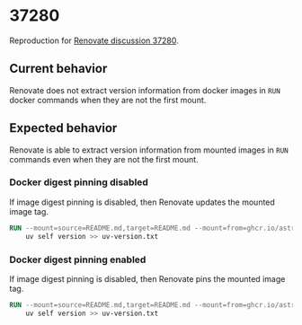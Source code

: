 # 37280

Reproduction for [Renovate discussion 37280](https://github.com/renovatebot/renovate/discussions/37280).

## Current behavior

Renovate does not extract version information from docker images in `RUN` docker commands when they are not the first mount.

## Expected behavior

Renovate is able to extract version information from mounted images in `RUN` commands even when they are not the first mount.

### Docker digest pinning disabled

If image digest pinning is disabled, then Renovate updates the mounted image tag.

```dockerfile
RUN --mount=source=README.md,target=README.md --mount=from=ghcr.io/astral-sh/uv:0.8,source=/uv,target=/bin/uv \
    uv self version >> uv-version.txt
```

### Docker digest pinning enabled

If image digest pinning is disabled, then Renovate pins the mounted image tag.

```dockerfile
RUN --mount=source=README.md,target=README.md --mount=from=ghcr.io/astral-sh/uv:0.7@sha256:40775a79214294fb51d097c9117592f193bcfdfc634f4daa0e169ee965b10ef0,source=/uv,target=/bin/uv \
    uv self version >> uv-version.txt
```
